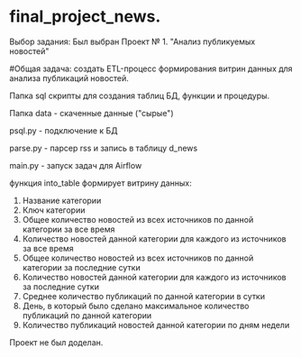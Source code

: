# final_project_news.

Выбор задания: Был выбран Проект № 1. "Анализ публикуемых новостей"

#Общая задача: создать ETL-процесс формирования витрин данных для анализа публикаций новостей.

Папка sql скрипты для создания таблиц БД, функции и процедуры.

Папка data - скаченные данные ("сырые")

psql.py - подключение к БД

parse.py - парсер rss и запись в таблицу d_news

main.py - запуск задач для Airflow

функция into_table формирует витрину данных:
1. Название категории
2. Ключ категории
3. Общее количество новостей из всех источников по данной категории за все время
4. Количество новостей данной категории для каждого из источников за все время
5. Общее количество новостей из всех источников по данной категории за последние сутки
6. Количество новостей данной категории для каждого из источников за последние сутки
7. Среднее количество публикаций по данной категории в сутки
8. День, в который было сделано максимальное количество публикаций по данной категории
9. Количество публикаций новостей данной категории по дням недели

Проект не был доделан.

